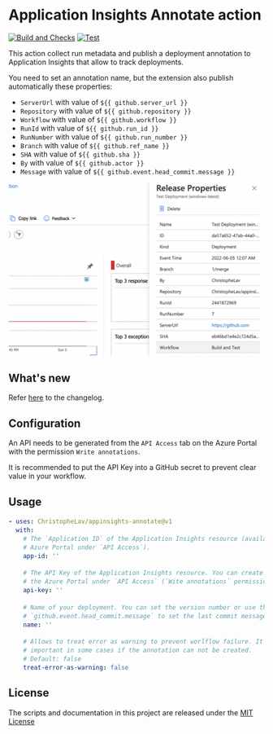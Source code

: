 # Application Insights Annotate action

[![Build and Checks](https://github.com/ChristopheLav/appinsights-annotate/actions/workflows/ci.yml/badge.svg)](https://github.com/ChristopheLav/appinsights-annotate/actions/workflows/ci.yml) [![Test](https://github.com/ChristopheLav/appinsights-annotate/actions/workflows/test.yml/badge.svg)](https://github.com/ChristopheLav/appinsights-annotate/actions/workflows/test.yml)

This action collect run metadata and publish a deployment annotation to Application Insights that allow to track deployments.

You need to set an annotation name, but the extension also publish automatically these properties:
- `ServerUrl` with value of `${{ github.server_url }}`
- `Repository` with value of `${{ github.repository }}`
- `Workflow` with value of `${{ github.workflow }}`
- `RunId` with value of `${{ github.run_id }}`
- `RunNumber` with value of `${{ github.run_number }}`
- `Branch` with value of `${{ github.ref_name }}`
- `SHA` with value of `${{ github.sha }}`
- `By` with value of `${{ github.actor }}`
- `Message` with value of `${{ github.event.head_commit.message }}`

![Example of a deployment annotation](imgs/deployment-annotation.png)

## What's new

Refer [here](CHANGELOG.md) to the changelog.

## Configuration

An API needs to be generated from the `API Access` tab on the Azure Portal with the permission `Write annotations`.

It is recommended to put the API Key into a GitHub secret to prevent clear value in your workflow.

## Usage

<!-- start usage -->
```yaml
- uses: ChristopheLav/appinsights-annotate@v1
  with:
    # The `Application ID` of the Application Insights resource (available in the
    # Azure Portal under `API Access`).
    app-id: ''

    # The API Key of the Application Insights resource. You can create an API Key in
    # the Azure Portal under `API Access` (`Wite annotations` permission is required).
    api-key: ''

    # Name of your deployment. You can set the version number or use the value
    # `github.event.head_commit.message` to set the last commit message.
    name: ''

    # Allows to treat error as warning to prevent worlflow failure. It is may not
    # important in some cases if the annotation can not be created.
    # Default: false
    treat-error-as-warning: false
```
<!-- end usage -->

## License

The scripts and documentation in this project are released under the [MIT License](LICENSE)